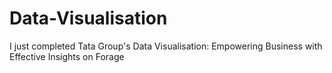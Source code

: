 # Data-Visualisation
I just completed Tata Group's Data Visualisation: Empowering Business with Effective Insights on Forage
